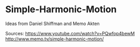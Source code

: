 # Simple-Harmonic-Motion

Ideas from Daniel Shiffman and Memo Akten

Sources:
https://www.youtube.com/watch?v=PQwfop4bewM
http://www.memo.tv/simple-harmonic-motion/
